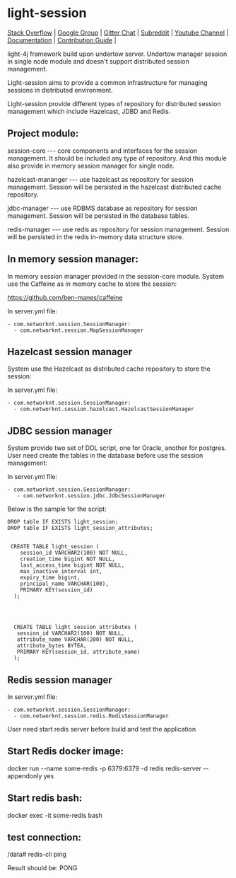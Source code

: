 # light-session

[Stack Overflow](https://stackoverflow.com/questions/tagged/light-4j) |
[Google Group](https://groups.google.com/forum/#!forum/light-4j) |
[Gitter Chat](https://gitter.im/networknt/light-4j) |
[Subreddit](https://www.reddit.com/r/lightapi/) |
[Youtube Channel](https://www.youtube.com/channel/UCHCRMWJVXw8iB7zKxF55Byw) |
[Documentation](https://doc.networknt.com/style/light-session-4j/) |
[Contribution Guide](https://doc.networknt.com/contribute/) |

light-4j framework build upon undertow server. Undertow manager session in single node module and doesn't support distributed session management.

Light-session aims to provide a common infrastructure for managing sessions in distributed environment.

Light-session provide different types of repository for distributed session management which include Hazelcast, JDBD and Redis.

## Project module:

session-core           --- core components and interfaces for the session management. It should be included any type of repository. And this module also provide in memory session manager for single node.


hazelcast-mananger     --- use hazelcast as repository for session management. Session will be persisted in the hazelcast distributed cache repository.

jdbc-manager           --- use RDBMS database as repository for session management. Session will be persisted in the database tables.

redis-manager          --- use redis as repository for session management. Session will be persisted in the redis in-memory data structure store.


## In memory session manager:

In memory session manager provided in the session-core module. System use the Caffeine as in memory cache to store the session:

https://github.com/ben-manes/caffeine

In server.yml file:

```
- com.networknt.session.SessionManager:
  - com.networknt.session.MapSessionManager
```


## Hazelcast session manager

 System use the Hazelcast as distributed cache repository to store the session:

In server.yml file:

```
- com.networknt.session.SessionManager:
  - com.networknt.session.hazelcast.HazelcastSessionManager
```


## JDBC session manager

System provide two set of DDL script, one for Oracle, another for postgres. User need create the tables in the database before use the session management:

In server.yml file:

```
- com.networknt.session.SessionManager:
   - com.networknt.session.jdbc.JdbcSessionManager
```


Below is the sample for the script:

```
DROP table IF EXISTS light_session;
DROP table IF EXISTS light_session_attributes;


 CREATE TABLE light_session (
    session_id VARCHAR2(100) NOT NULL,
    creation_time bigint NOT NULL,
    last_access_time bigint NOT NULL,
    max_inactive_interval int,
    expiry_time bigint,
    principal_name VARCHAR(100),
    PRIMARY KEY(session_id)
  );




  CREATE TABLE light_session_attributes (
   session_id VARCHAR2(100) NOT NULL,
   attribute_name VARCHAR(200) NOT NULL,
   attribute_bytes BYTEA,
   PRIMARY KEY(session_id, attribute_name)
  );
```



## Redis session manager

In server.yml file:

```
- com.networknt.session.SessionManager:
  - com.networknt.session.redis.RedisSessionManager
```

User need start redis server before build and test the application

## Start Redis docker image:

docker run --name some-redis -p 6379:6379 -d redis redis-server --appendonly yes

## Start redis bash:

docker exec -it some-redis bash

## test connection:

/data# redis-cli ping

Result should be: PONG
